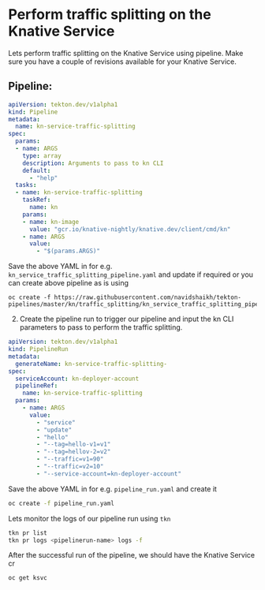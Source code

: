 # Perform traffic splitting on the Knative Service

Lets perform traffic splitting on the Knative Service using
pipeline. Make sure you have a couple of revisions available for your
Knative Service.

## Pipeline:

```yaml
apiVersion: tekton.dev/v1alpha1
kind: Pipeline
metadata:
  name: kn-service-traffic-splitting
spec:
  params:
  - name: ARGS
    type: array
    description: Arguments to pass to kn CLI
    default:
      - "help"
  tasks:
  - name: kn-service-traffic-splitting
    taskRef:
      name: kn
    params:
    - name: kn-image
      value: "gcr.io/knative-nightly/knative.dev/client/cmd/kn"
    - name: ARGS
      value:
        - "$(params.ARGS)"
```

Save the above YAML in for e.g. `kn_service_traffic_splitting_pipeline.yaml` and
update if required or you can create above pipeline as is using

```
oc create -f https://raw.githubusercontent.com/navidshaikh/tekton-pipelines/master/kn/traffic_splitting/kn_service_traffic_splitting_pipeline.yaml
```

2. Create the pipeline run to trigger our pipeline and input the kn CLI
parameters to pass to perform the traffic splitting.

```yaml
apiVersion: tekton.dev/v1alpha1
kind: PipelineRun
metadata:
  generateName: kn-service-traffic-splitting-
spec:
  serviceAccount: kn-deployer-account
  pipelineRef:
    name: kn-service-traffic-splitting
  params:
    - name: ARGS
      value:
        - "service"
        - "update"
        - "hello"
        - "--tag=hello-v1=v1"
        - "--tag=hellov-2=v2"
        - "--traffic=v1=90"
        - "--traffic=v2=10"
        - "--service-account=kn-deployer-account"
```

Save the above YAML in for e.g. `pipeline_run.yaml` and create it

```bash
oc create -f pipeline_run.yaml
```

Lets monitor the logs of our pipeline run using `tkn`
```bash
tkn pr list
tkn pr logs <pipelinerun-name> logs -f
```

After the successful run of the pipeline, we should have the Knative Service cr
```bash
oc get ksvc
```
